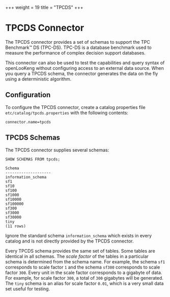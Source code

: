 +++
weight = 19
title = "TPCDS"
+++

TPCDS Connector
===============

The TPCDS connector provides a set of schemas to support the TPC Benchmark™ DS (TPC-DS). TPC-DS is a database benchmark used to measure the performance of complex decision support databases.

This connector can also be used to test the capabilities and query syntax of openLooKeng without configuring access to an external data source. When you query a TPCDS schema, the connector generates the data on the fly using a deterministic algorithm.

Configuration
-------------

To configure the TPCDS connector, create a catalog properties file `etc/catalog/tpcds.properties` with the following contents:

``` properties
connector.name=tpcds
```

TPCDS Schemas
-------------

The TPCDS connector supplies several schemas:

    SHOW SCHEMAS FROM tpcds;

``` 
Schema
--------------------
information_schema
sf1
sf10
sf100
sf1000
sf10000
sf100000
sf300
sf3000
sf30000
tiny
(11 rows)
```

Ignore the standard schema `information_schema` which exists in every catalog and is not directly provided by the TPCDS connector. 

Every TPCDS schema provides the same set of tables. Some tables are identical in all schemas. The *scale factor* of the tables in a particular schema is determined from the schema name. For example, the schema `sf1` corresponds to scale factor `1` and the schema `sf300` corresponds to scale factor `300`. Every unit in the scale factor corresponds to a gigabyte of data. For example, for scale factor `300`, a total of `300` gigabytes will be generated. The `tiny` schema is an alias for scale factor `0.01`, which is a very small data set useful for testing.
